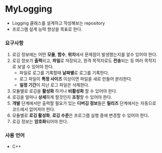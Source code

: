 # MyLogging
- Logging 클래스를 설계하고 작성해보는 repository
- 프로그램 설계 능력 향상을 목표로 한다.

### 요구사항
1. 로깅 정보에는 어떤 **모듈**, **함수**, **위치**에서 문제점이 발생했는지를 알수 있어야 한다.
2. 로깅 정보가 **출력**되고, **파일**로 저장되고, 원격 목적지로도 **전송**되는 등 여러 목적지로 보낼 수 있어야 한다.
    - 파일로 로그를 기록할때 **날짜별**로 로그를 기록한다.
    - 로그 파일이 **특정 사이즈** 이상이면 파일을 새로 만들어 분리한다.
    - **일정 기간**이 지난 로그 파일은 삭제한다.
3. 모듈별로 로깅을 **활성화** 하거나 **비활성화** 할 수 있어야 한다.
4. 로깅을 얼마나 **상세**하게 할것인지 **조정**할 수 있어야 한다.
5. **개발** 단계에서만 출력할 필요가 있는 **디버깅 정보**들은 **릴리즈** 단계에서는 자동으로 코드에서 없어져야 한다.
6. 모듈별로 **로깅 활성화**, **로깅 수준**은 프로그램 실행 중에 변경할 수 있어야 한다.
7. 로깅 정보는 **암호화**되어야 한다.

### 사용 언어
- C++
